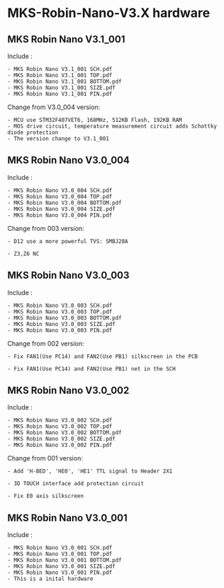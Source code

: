 # MKS-Robin-Nano-V3.X hardware
## MKS Robin Nano V3.1_001
Include :

    - MKS Robin Nano V3.1_001 SCH.pdf
	- MKS Robin Nano V3.1_001 TOP.pdf
	- MKS Robin Nano V3.1_001 BOTTOM.pdf
	- MKS Robin Nano V3.1_001 SIZE.pdf
	- MKS Robin Nano V3.1_001 PIN.pdf

Change from V3.0_004 version:

    - MCU use STM32F407VET6, 168MHz, 512KB Flash, 192KB RAM
	- MOS drive circuit, temperature measurement circuit adds Schottky diode protection
	- The version change to V3.1_001


## MKS Robin Nano V3.0_004
Include :

    - MKS Robin Nano V3.0_004 SCH.pdf
	- MKS Robin Nano V3.0_004 TOP.pdf
	- MKS Robin Nano V3.0_004 BOTTOM.pdf
	- MKS Robin Nano V3.0_004 SIZE.pdf
	- MKS Robin Nano V3.0_004 PIN.pdf
	
Change from 003 version:

    - D12 use a more powerful TVS: SMBJ28A
	
	- Z3,Z6 NC

## MKS Robin Nano V3.0_003
Include :

    - MKS Robin Nano V3.0_003 SCH.pdf
	- MKS Robin Nano V3.0_003 TOP.pdf
	- MKS Robin Nano V3.0_003 BOTTOM.pdf
	- MKS Robin Nano V3.0_003 SIZE.pdf
	- MKS Robin Nano V3.0_003 PIN.pdf

Change from 002 version:

    - Fix FAN1(Use PC14) and FAN2(Use PB1) silkscreen in the PCB
	
	- Fix FAN1(Use PC14) and FAN2(Use PB1) net in the SCH

## MKS Robin Nano V3.0_002
Include :

    - MKS Robin Nano V3.0_002 SCH.pdf
	- MKS Robin Nano V3.0_002 TOP.pdf
	- MKS Robin Nano V3.0_002 BOTTOM.pdf
	- MKS Robin Nano V3.0_002 SIZE.pdf
	- MKS Robin Nano V3.0_002 PIN.pdf
	
Change from 001 version:

    - Add 'H-BED', 'HE0', 'HE1' TTL signal to Header 2X1
	
	- 3D TOUCH interface add protection circuit
	
    - Fix E0 axis silkscreen

## MKS Robin Nano V3.0_001
Include :

    - MKS Robin Nano V3.0_001 SCH.pdf
	- MKS Robin Nano V3.0_001 TOP.pdf
	- MKS Robin Nano V3.0_001 BOTTOM.pdf
	- MKS Robin Nano V3.0_001 SIZE.pdf
	- MKS Robin Nano V3.0_001 PIN.pdf
	- This is a inital hardware
